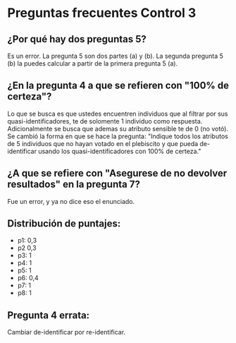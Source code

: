 # Preguntas frecuentes Control 3

## ¿Por qué hay dos preguntas 5?
Es un error. La pregunta 5 son dos partes (a) y (b). La segunda pregunta 5 (b) la puedes calcular a partir de la primera pregunta 5 (a).

## ¿En la pregunta 4 a que se refieren con "100% de certeza"?

Lo que se busca es que ustedes encuentren individuos que al filtrar por sus quasi-identificadores, te de solomente 1 individuo como respuesta. Adicionalmente se busca que ademas su atributo sensible te de 0 (no votó).
Se cambió la forma en que se hace la pregunta: "Indique todos los atributos de 5 individuos que no hayan votado en el plebiscito y que pueda de-identificar usando los quasi-identificadores con 100% de certeza."

## ¿A que se refiere con "Asegurese de no devolver resultados" en la pregunta 7?

Fue un error, y ya no dice eso el enunciado.

## Distribución de puntajes:
 - p1: 0,3
 - p2 0,3
 - p3: 1
 - p4: 1
 - p5: 1
 - p6: 0,4
 - p7: 1
 - p8: 1

## Pregunta 4 errata:
Cambiar de-identificar por re-identificar.
